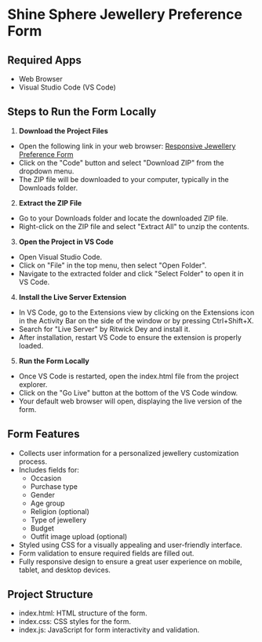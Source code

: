 
# Shine Sphere Jewellery Preference Form   
  
  
## Required Apps  
- Web Browser  
- Visual Studio Code (VS Code)  
  
  
## Steps to Run the Form Locally    
  
1. **Download the Project Files**  
  
- Open the following link in your web browser: [Responsive Jewellery Preference Form](https://github.com/rutuja-palekar/responsive-jewellery-preference-form)  
- Click on the "Code" button and select "Download ZIP" from the dropdown menu.  
- The ZIP file will be downloaded to your computer, typically in the Downloads folder.  
  
  
2. **Extract the ZIP File**  
  
- Go to your Downloads folder and locate the downloaded ZIP file.  
- Right-click on the ZIP file and select "Extract All" to unzip the contents.  
  
  
3. **Open the Project in VS Code**  
  
- Open Visual Studio Code.  
- Click on "File" in the top menu, then select "Open Folder".  
- Navigate to the extracted folder and click "Select Folder" to open it in VS Code.  
  
  
4. **Install the Live Server Extension**  
  
- In VS Code, go to the Extensions view by clicking on the Extensions icon in the Activity Bar on the side of the window or by pressing Ctrl+Shift+X.
- Search for "Live Server" by Ritwick Dey and install it.  
- After installation, restart VS Code to ensure the extension is properly loaded.  
  
  
5. **Run the Form Locally**  
  
- Once VS Code is restarted, open the index.html file from the project explorer.  
- Click on the "Go Live" button at the bottom of the VS Code window.  
- Your default web browser will open, displaying the live version of the form.  
  
  
## Form Features  
- Collects user information for a personalized jewellery customization process.  
- Includes fields for:  
  - Occasion  
  - Purchase type   
  - Gender  
  - Age group  
  - Religion (optional)  
  - Type of jewellery  
  - Budget  
  - Outfit image upload (optional)  
- Styled using CSS for a visually appealing and user-friendly interface.   
- Form validation to ensure required fields are filled out.  
- Fully responsive design to ensure a great user experience on mobile, tablet, and desktop devices.  
  

## Project Structure  
- index.html: HTML structure of the form.  
- index.css: CSS styles for the form.  
- index.js: JavaScript for form interactivity and validation.  
  
  